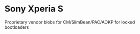 Sony Xperia S
=============

Proprietary vendor blobs for CM/SlimBean/PAC/AOKP for locked bootloaders
